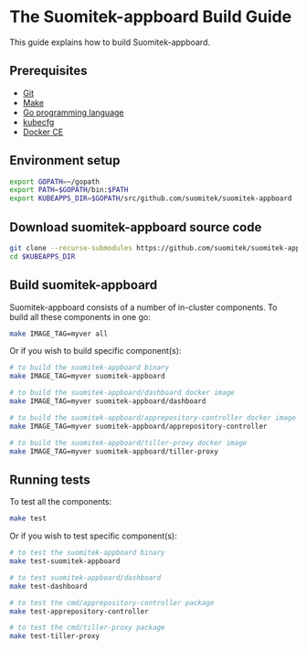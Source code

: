 # The Suomitek-appboard Build Guide

This guide explains how to build Suomitek-appboard.

## Prerequisites

- [Git](https://git-scm.com/)
- [Make](https://www.gnu.org/software/make/)
- [Go programming language](https://golang.org/)
- [kubecfg](https://github.com/ksonnet/kubecfg)
- [Docker CE](https://www.docker.com/community-edition)

## Environment setup

```bash
export GOPATH=~/gopath
export PATH=$GOPATH/bin:$PATH
export KUBEAPPS_DIR=$GOPATH/src/github.com/suomitek/suomitek-appboard
```

## Download suomitek-appboard source code

```bash
git clone --recurse-submodules https://github.com/suomitek/suomitek-appboard $KUBEAPPS_DIR
cd $KUBEAPPS_DIR
```

## Build suomitek-appboard

Suomitek-appboard consists of a number of in-cluster components. To build all these components in one go:

```bash
make IMAGE_TAG=myver all
```

Or if you wish to build specific component(s):

```bash
# to build the suomitek-appboard binary
make IMAGE_TAG=myver suomitek-appboard

# to build the suomitek-appboard/dashboard docker image
make IMAGE_TAG=myver suomitek-appboard/dashboard

# to build the suomitek-appboard/apprepository-controller docker image
make IMAGE_TAG=myver suomitek-appboard/apprepository-controller

# to build the suomitek-appboard/tiller-proxy docker image
make IMAGE_TAG=myver suomitek-appboard/tiller-proxy
```

## Running tests

To test all the components:

```bash
make test
```

Or if you wish to test specific component(s):

```bash
# to test the suomitek-appboard binary
make test-suomitek-appboard

# to test suomitek-appboard/dashboard
make test-dashboard

# to test the cmd/apprepository-controller package
make test-apprepository-controller

# to test the cmd/tiller-proxy package
make test-tiller-proxy
```
